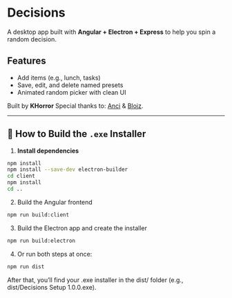 # Decisions

A desktop app built with **Angular + Electron + Express** to help you spin a random decision.

## Features

- Add items (e.g., lunch, tasks)
- Save, edit, and delete named presets
- Animated random picker with clean UI

Built by **KHorror**
Special thanks to: 
[Anci](https://github.com/anapoklukar)
&
[Blojz](https://github.com/blazgrilj).

---

## 🔧 How to Build the `.exe` Installer

1. **Install dependencies**

```bash
npm install
npm install --save-dev electron-builder
cd client
npm install
cd ..
```

2. Build the Angular frontend
```bash
npm run build:client
```

3. Build the Electron app and create the installer
```bash
npm run build:electron
```
4. Or run both steps at once:
```bash
npm run dist
```

After that, you’ll find your .exe installer in the dist/ folder (e.g., dist/Decisions Setup 1.0.0.exe).

